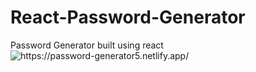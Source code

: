 # React-Password-Generator
Password Generator built using react
<img align="left" alt="https://password-generator5.netlify.app/" src="https://dev-to-uploads.s3.amazonaws.com/uploads/articles/p0r7kqjnlrg81mbovjfu.png" />
